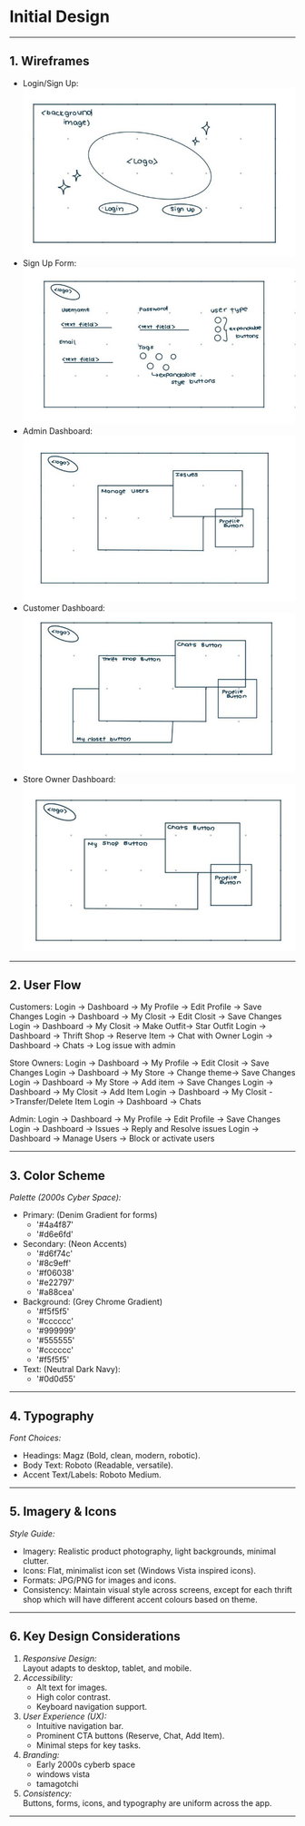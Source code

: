 # Initial Design

---

## 1. Wireframes

- Login/Sign Up:
  ![Login and Sign Up Wireframe](/images/lisu-wf.jpg)
- Sign Up Form:
  ![Sign Up Form Wireframe](/images/signup-wf.jpg)
- Admin Dashboard:
  ![Admin Dashboard Wireframe](/images/admindb-wf.jpg)
- Customer Dashboard:
  ![Customer Dashboard Wireframe](/images/custdb-wf.jpg)
- Store Owner Dashboard:
  ![Store Owner Dashboard Wireframe](/images/sodb-wf.jpg)

---

## 2. User Flow

Customers:
Login -> Dashboard -> My Profile -> Edit Profile -> Save Changes
Login -> Dashboard -> My Closit -> Edit Closit -> Save Changes
Login -> Dashboard -> My Closit -> Make Outfit-> Star Outfit
Login -> Dashboard -> Thrift Shop -> Reserve Item -> Chat with Owner
Login -> Dashboard -> Chats -> Log issue with admin

Store Owners:
Login -> Dashboard -> My Profile -> Edit Closit -> Save Changes
Login -> Dashboard -> My Store -> Change theme-> Save Changes
Login -> Dashboard -> My Store -> Add item -> Save Changes
Login -> Dashboard -> My Closit -> Add Item
Login -> Dashboard -> My Closit ->Transfer/Delete Item
Login -> Dashboard -> Chats

Admin:
Login -> Dashboard -> My Profile -> Edit Profile -> Save Changes
Login -> Dashboard -> Issues -> Reply and Resolve issues
Login -> Dashboard -> Manage Users -> Block or activate users

---

## 3. Color Scheme

_Palette (2000s Cyber Space):_

- Primary: (Denim Gradient for forms)
  - '#4a4f87'
  - '#d6e6fd'
- Secondary: (Neon Accents)
  - '#d6f74c'
  - '#8c9eff'
  - '#f06038'
  - '#e22797'
  - '#a88cea'
- Background: (Grey Chrome Gradient)
  - '#f5f5f5'
  - '#cccccc'
  - '#999999'
  - '#555555'
  - '#cccccc'
  - '#f5f5f5'
- Text: (Neutral Dark Navy):
  - '#0d0d55'

---

## 4. Typography

_Font Choices:_

- Headings: Magz (Bold, clean, modern, robotic).
- Body Text: Roboto (Readable, versatile).
- Accent Text/Labels: Roboto Medium.

---

## 5. Imagery & Icons

_Style Guide:_

- Imagery: Realistic product photography, light backgrounds, minimal clutter.
- Icons: Flat, minimalist icon set (Windows Vista inspired icons).
- Formats: JPG/PNG for images and icons.
- Consistency: Maintain visual style across screens, except for each thrift shop which will have different accent colours based on theme.

---

## 6. Key Design Considerations

1. _Responsive Design:_  
   Layout adapts to desktop, tablet, and mobile.
2. _Accessibility:_
   - Alt text for images.
   - High color contrast.
   - Keyboard navigation support.
3. _User Experience (UX):_
   - Intuitive navigation bar.
   - Prominent CTA buttons (Reserve, Chat, Add Item).
   - Minimal steps for key tasks.
4. _Branding:_
   - Early 2000s cyberb space
   - windows vista
   - tamagotchi
5. _Consistency:_  
   Buttons, forms, icons, and typography are uniform across the app.

---

